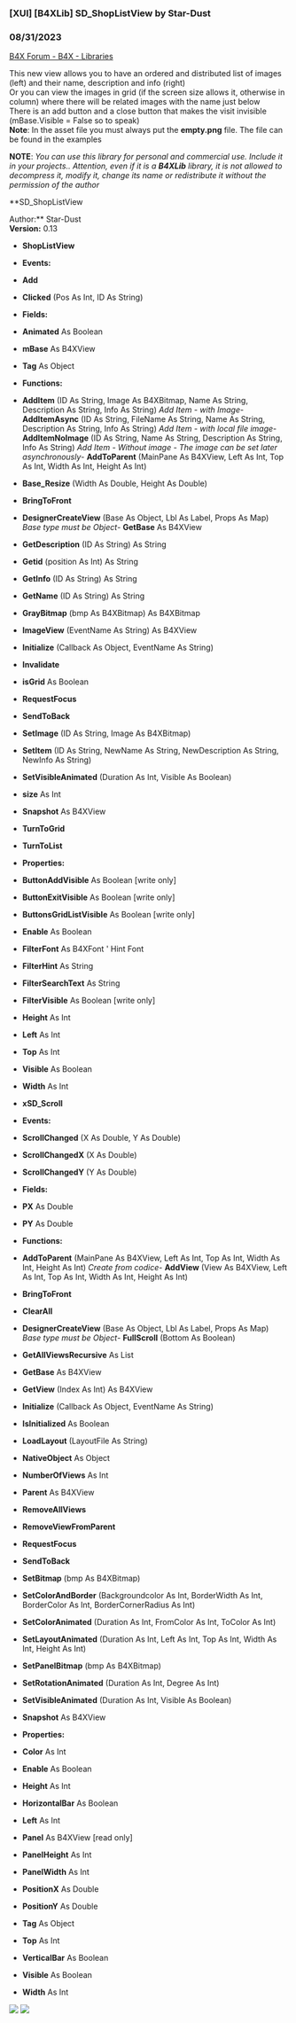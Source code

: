 ###  [XUI] [B4XLib] SD_ShopListView by Star-Dust
### 08/31/2023
[B4X Forum - B4X - Libraries](https://www.b4x.com/android/forum/threads/136104/)

This new view allows you to have an ordered and distributed list of images (left) and their name, description and info (right)  
Or you can view the images in grid (if the screen size allows it, otherwise in column) where there will be related images with the name just below  
There is an add button and a close button that makes the visit invisible (mBase.Visible = False so to speak)  
**Note**: In the asset file you must always put the **empty.png** file. The file can be found in the examples  
  
**NOTE**: *You can use this library for personal and commercial use. Include it in your projects.. Attention, even if it is a **B4XLib** library, it is not allowed to decompress it, modify it, change its name or redistribute it without the permission of the author*  
  
**SD\_ShopListView  
  
Author:** Star-Dust  
**Version:** 0.13  

- **ShopListView**

- **Events:**

- **Add**
- **Clicked** (Pos As Int, ID As String)

- **Fields:**

- **Animated** As Boolean
- **mBase** As B4XView
- **Tag** As Object

- **Functions:**

- **AddItem** (ID As String, Image As B4XBitmap, Name As String, Description As String, Info As String)
*Add Item - with Image*- **AddItemAsync** (ID As String, FileName As String, Name As String, Description As String, Info As String)
*Add Item - with local file image*- **AddItemNoImage** (ID As String, Name As String, Description As String, Info As String)
*Add Item - Without image - The image can be set later asynchronously*- **AddToParent** (MainPane As B4XView, Left As Int, Top As Int, Width As Int, Height As Int)
- **Base\_Resize** (Width As Double, Height As Double)
- **BringToFront**
- **DesignerCreateView** (Base As Object, Lbl As Label, Props As Map)
*Base type must be Object*- **GetBase** As B4XView
- **GetDescription** (ID As String) As String
- **Getid** (position As Int) As String
- **GetInfo** (ID As String) As String
- **GetName** (ID As String) As String
- **GrayBitmap** (bmp As B4XBitmap) As B4XBitmap
- **ImageView** (EventName As String) As B4XView
- **Initialize** (Callback As Object, EventName As String)
- **Invalidate**
- **isGrid** As Boolean
- **RequestFocus**
- **SendToBack**
- **SetImage** (ID As String, Image As B4XBitmap)
- **SetItem** (ID As String, NewName As String, NewDescription As String, NewInfo As String)
- **SetVisibleAnimated** (Duration As Int, Visible As Boolean)
- **size** As Int
- **Snapshot** As B4XView
- **TurnToGrid**
- **TurnToList**

- **Properties:**

- **ButtonAddVisible** As Boolean [write only]
- **ButtonExitVisible** As Boolean [write only]
- **ButtonsGridListVisible** As Boolean [write only]
- **Enable** As Boolean
- **FilterFont** As B4XFont ' Hint Font
- **FilterHint** As String
- **FilterSearchText** As String
- **FilterVisible** As Boolean [write only]
- **Height** As Int
- **Left** As Int
- **Top** As Int
- **Visible** As Boolean
- **Width** As Int

- **xSD\_Scroll**

- **Events:**

- **ScrollChanged** (X As Double, Y As Double)
- **ScrollChangedX** (X As Double)
- **ScrollChangedY** (Y As Double)

- **Fields:**

- **PX** As Double
- **PY** As Double

- **Functions:**

- **AddToParent** (MainPane As B4XView, Left As Int, Top As Int, Width As Int, Height As Int)
*Create from codice*- **AddView** (View As B4XView, Left As Int, Top As Int, Width As Int, Height As Int)
- **BringToFront**
- **ClearAll**
- **DesignerCreateView** (Base As Object, Lbl As Label, Props As Map)
*Base type must be Object*- **FullScroll** (Bottom As Boolean)
- **GetAllViewsRecursive** As List
- **GetBase** As B4XView
- **GetView** (Index As Int) As B4XView
- **Initialize** (Callback As Object, EventName As String)
- **IsInitialized** As Boolean
- **LoadLayout** (LayoutFile As String)
- **NativeObject** As Object
- **NumberOfViews** As Int
- **Parent** As B4XView
- **RemoveAllViews**
- **RemoveViewFromParent**
- **RequestFocus**
- **SendToBack**
- **SetBitmap** (bmp As B4XBitmap)
- **SetColorAndBorder** (Backgroundcolor As Int, BorderWidth As Int, BorderColor As Int, BorderCornerRadius As Int)
- **SetColorAnimated** (Duration As Int, FromColor As Int, ToColor As Int)
- **SetLayoutAnimated** (Duration As Int, Left As Int, Top As Int, Width As Int, Height As Int)
- **SetPanelBitmap** (bmp As B4XBitmap)
- **SetRotationAnimated** (Duration As Int, Degree As Int)
- **SetVisibleAnimated** (Duration As Int, Visible As Boolean)
- **Snapshot** As B4XView

- **Properties:**

- **Color** As Int
- **Enable** As Boolean
- **Height** As Int
- **HorizontalBar** As Boolean
- **Left** As Int
- **Panel** As B4XView [read only]
- **PanelHeight** As Int
- **PanelWidth** As Int
- **PositionX** As Double
- **PositionY** As Double
- **Tag** As Object
- **Top** As Int
- **VerticalBar** As Boolean
- **Visible** As Boolean
- **Width** As Int

  
  
![](https://www.b4x.com/android/forum/attachments/121807) ![](https://www.b4x.com/android/forum/attachments/121812)